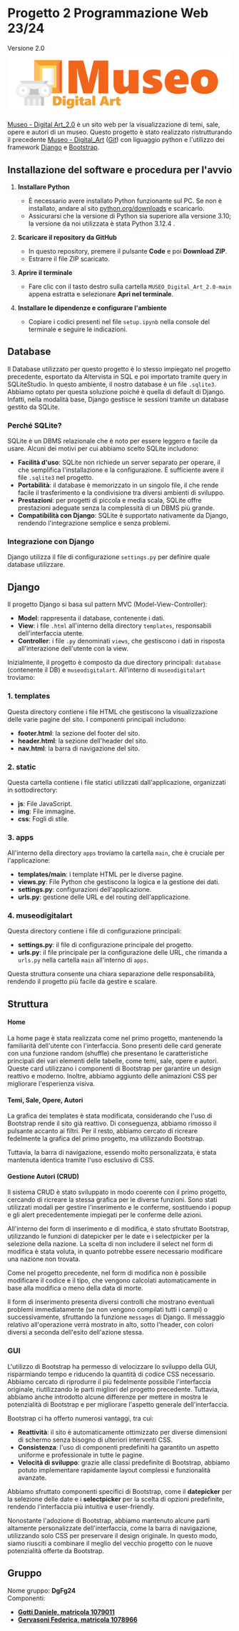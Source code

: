 # Progetto 2 Programmazione Web 23/24
Versione 2.0
![logo](https://github.com/DanieleGotti/MUSEO_Digital_Art/blob/main/img/logos/logo.png)

[Museo - Digital Art_2.0](https://museodigitalart.altervista.orgAAAAA) è un sito web per la visualizzazione di temi, sale, opere e autori di un museo.
Questo progetto è stato realizzato ristrutturando il precedente [Museo - Digital_Art](https://museodigitalart.altervista.org) ([Git](https://github.com/DanieleGotti/MUSEO_Digital_Art.git)) con liguaggio python e l'utilizzo dei framework [Django](https://www.djangoproject.com/) e [Bootstrap](https://getbootstrap.com/).


## Installazione del software e procedura per l'avvio

1. **Installare Python**
   - È necessario avere installato Python funzionante sul PC. Se non è installato, andare al sito [python.org/downloads](https://www.python.org/downloads/) e scaricarlo.
   - Assicurarsi che la versione di Python sia superiore alla versione 3.10; la versione da noi utilizzata è stata Python 3.12.4 .

2. **Scaricare il repository da GitHub**
   - In questo repository, premere il pulsante **Code** e poi **Download ZIP**.
   - Estrarre il file ZIP scaricato.

3. **Aprire il terminale**
   - Fare clic con il tasto destro sulla cartella `MUSEO_Digital_Art_2.0-main` appena estratta e selezionare **Apri nel terminale**.

4. **Installare le dipendenze e configurare l'ambiente**
   - Copiare i codici presenti nel file `setup.ipynb` nella console del terminale e seguire le indicazioni.


## Database

Il Database utilizzato per questo progetto è lo stesso impiegato nel progetto precedente, esportato da Altervista in SQL e poi importato tramite query in SQLiteStudio. In questo ambiente, il nostro database è un file `.sqlite3`. Abbiamo optato per questa soluzione poiché è quella di default di Django. Infatti, nella modalità base, Django gestisce le sessioni tramite un database gestito da SQLite.

### Perché SQLite?

SQLite è un DBMS relazionale che è noto per essere leggero e facile da usare. Alcuni dei motivi per cui abbiamo scelto SQLite includono:

- **Facilità d'uso**: SQLite non richiede un server separato per operare, il che semplifica l'installazione e la configurazione. È sufficiente avere il file `.sqlite3` nel progetto.
- **Portabilità**: il database è memorizzato in un singolo file, il che rende facile il trasferimento e la condivisione tra diversi ambienti di sviluppo.
- **Prestazioni**: per progetti di piccola e media scala, SQLite offre prestazioni adeguate senza la complessità di un DBMS più grande.
- **Compatibilità con Django**: SQLite è supportato nativamente da Django, rendendo l'integrazione semplice e senza problemi.

### Integrazione con Django

Django utilizza il file di configurazione `settings.py` per definire quale database utilizzare. 


## Django

Il progetto Django si basa sul pattern MVC (Model-View-Controller):

- **Model**: rappresenta il database, contenente i dati.
- **View**: i file `.html` all'interno della directory `templates`, responsabili dell'interfaccia utente.
- **Controller**: i file `.py` denominati `views`, che gestiscono i dati in risposta all'interazione dell'utente con la view.

Inizialmente, il progetto è composto da due directory principali: `database` (contenente il DB) e `museodigitalart`. All'interno di `museodigitalart` troviamo:

### 1. templates
Questa directory contiene i file HTML che gestiscono la visualizzazione delle varie pagine del sito. I componenti principali includono:

- **footer.html**: la sezione del footer del sito.
- **header.html**: la sezione dell'header del sito.
- **nav.html**: la barra di navigazione del sito.

### 2. static
Questa cartella contiene i file statici utilizzati dall'applicazione, organizzati in sottodirectory:

- **js**: File JavaScript.
- **img**: File immagine.
- **css**: Fogli di stile.

### 3. apps
All'interno della directory `apps` troviamo la cartella `main`, che è cruciale per l'applicazione:

- **templates/main**: i template HTML per le diverse pagine.
- **views.py**: File Python che gestiscono la logica e la gestione dei dati.
- **settings.py**: configurazioni dell'applicazione.
- **urls.py**: gestione delle URL e del routing dell'applicazione.

### 4. museodigitalart
Questa directory contiene i file di configurazione principali:

- **settings.py**: il file di configurazione principale del progetto.
- **urls.py**: il file principale per la configurazione delle URL, che rimanda a `urls.py` nella cartella `main` all'interno di `apps`.

Questa struttura consente una chiara separazione delle responsabilità, rendendo il progetto più facile da gestire e scalare.


## Struttura

#### Home 

La home page è stata realizzata come nel primo progetto, mantenendo la familiarità dell'utente con l'interfaccia. Sono presenti delle card generate con una funzione random (shuffle) che presentano le caratteristiche principali dei vari elementi delle tabelle, come temi, sale, opere e autori. Queste card utilizzano i componenti di Bootstrap per garantire un design reattivo e moderno. Inoltre, abbiamo aggiunto delle animazioni CSS per migliorare l'esperienza visiva.



#### Temi, Sale, Opere, Autori
La grafica dei templates è stata modificata, considerando che l'uso di Bootstrap rende il sito già reattivo. Di conseguenza, abbiamo rimosso il pulsante accanto ai filtri. Per il resto, abbiamo cercato di ricreare fedelmente la grafica del primo progetto, ma utilizzando Bootstrap.

Tuttavia, la barra di navigazione, essendo molto personalizzata, è stata mantenuta identica tramite l'uso esclusivo di CSS.


#### Gestione Autori (CRUD)
Il sistema CRUD è stato sviluppato in modo coerente con il primo progetto, cercando di ricreare la stessa grafica per le diverse funzioni. Sono stati utilizzati modali per gestire l'inserimento e le conferme, sostituendo i popup e gli alert precedentemente impiegati per le conferme delle azioni. 

All'interno dei form di inserimento e di modifica, è stato sfruttato Bootstrap, utilizzando le funzioni di datepicker per le date e i selectpicker per la selezione della nazione. La scelta di non includere il select nel form di modifica è stata voluta, in quanto potrebbe essere necessario modificare una nazione non trovata. 

Come nel progetto precedente, nel form di modifica non è possibile modificare il codice e il tipo, che vengono calcolati automaticamente in base alla modifica o meno della data di morte.

Il form di inserimento presenta diversi controlli che mostrano eventuali problemi immediatamente (se non vengono compilati tutti i campi) o successivamente, sfruttando la funzione `messages` di Django. Il messaggio relativo all'operazione verrà mostrato in alto, sotto l'header, con colori diversi a seconda dell'esito dell'azione stessa.



### GUI

L'utilizzo di Bootstrap ha permesso di velocizzare lo sviluppo della GUI, risparmiando tempo e riducendo la quantità di codice CSS necessario. Abbiamo cercato di riprodurre il più fedelmente possibile l'interfaccia originale, riutilizzando le parti migliori del progetto precedente. Tuttavia, abbiamo anche introdotto alcune differenze per mettere in mostra le potenzialità di Bootstrap e per migliorare l'aspetto generale dell'interfaccia.

Bootstrap ci ha offerto numerosi vantaggi, tra cui:

- **Reattività**: il sito è automaticamente ottimizzato per diverse dimensioni di schermo senza bisogno di ulteriori interventi CSS.
- **Consistenza**: l'uso di componenti predefiniti ha garantito un aspetto uniforme e professionale in tutte le pagine.
- **Velocità di sviluppo**: grazie alle classi predefinite di Bootstrap, abbiamo potuto implementare rapidamente layout complessi e funzionalità avanzate.

Abbiamo sfruttato componenti specifici di Bootstrap, come il **datepicker** per la selezione delle date e i **selectpicker** per la scelta di opzioni predefinite, rendendo l'interfaccia più intuitiva e user-friendly.

Nonostante l'adozione di Bootstrap, abbiamo mantenuto alcune parti altamente personalizzate dell'interfaccia, come la barra di navigazione, utilizzando solo CSS per preservare il design originale. In questo modo, siamo riusciti a combinare il meglio del vecchio progetto con le nuove potenzialità offerte da Bootstrap.

## Gruppo
Nome gruppo: __DgFg24__ \
Componenti:
- [__Gotti Daniele, matricola 1079011__](https://github.com/DanieleGotti)
- [__Gervasoni Federica, matricola 1078966__](https://github.com/fgervasoni7)


